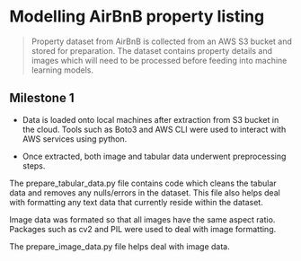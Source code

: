 # Modelling AirBnB property listing

> Property dataset from AirBnB is collected from an AWS S3 bucket and stored for preparation. The dataset contains property details and images which will need to be processed before feeding into machine learning models.

## Milestone 1

- Data is loaded onto local machines after extraction from S3 bucket in the cloud. Tools such as Boto3 and AWS CLI were used to interact with AWS services using python.

- Once extracted, both image and tabular data underwent preprocessing steps.

The prepare_tabular_data.py file contains code which cleans the tabular data and removes any nulls/errors in the dataset. This file also helps deal with formatting any text data that currently reside within the dataset.

Image data was formated so that all images have the same aspect ratio. Packages such as cv2 and PIL were used to deal with image formatting.

The prepare_image_data.py file helps deal with image data.



